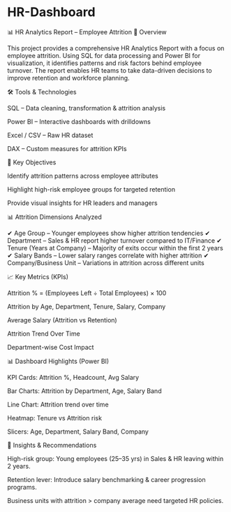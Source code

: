 # HR-Dashboard
📊 HR Analytics Report – Employee Attrition
🔹 Overview

This project provides a comprehensive HR Analytics Report with a focus on employee attrition. Using SQL for data processing and Power BI for visualization, it identifies patterns and risk factors behind employee turnover.
The report enables HR teams to take data-driven decisions to improve retention and workforce planning.

🛠 Tools & Technologies

SQL – Data cleaning, transformation & attrition analysis

Power BI – Interactive dashboards with drilldowns

Excel / CSV – Raw HR dataset

DAX – Custom measures for attrition KPIs

🎯 Key Objectives

Identify attrition patterns across employee attributes

Highlight high-risk employee groups for targeted retention

Provide visual insights for HR leaders and managers

📊 Attrition Dimensions Analyzed

✔ Age Group – Younger employees show higher attrition tendencies
✔ Department – Sales & HR report higher turnover compared to IT/Finance
✔ Tenure (Years at Company) – Majority of exits occur within the first 2 years
✔ Salary Bands – Lower salary ranges correlate with higher attrition
✔ Company/Business Unit – Variations in attrition across different units

📈 Key Metrics (KPIs)

Attrition % = (Employees Left ÷ Total Employees) × 100

Attrition by Age, Department, Tenure, Salary, Company

Average Salary (Attrition vs Retention)

Attrition Trend Over Time

Department-wise Cost Impact


📊 Dashboard Highlights (Power BI)

KPI Cards: Attrition %, Headcount, Avg Salary

Bar Charts: Attrition by Department, Age, Salary Band

Line Chart: Attrition trend over time

Heatmap: Tenure vs Attrition risk

Slicers: Age, Department, Salary Band, Company



🚀 Insights & Recommendations

High-risk group: Young employees (25–35 yrs) in Sales & HR leaving within 2 years.

Retention lever: Introduce salary benchmarking & career progression programs.

Business units with attrition > company average need targeted HR policies.
